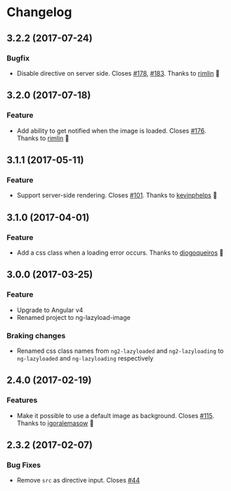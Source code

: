 # Changelog

## 3.2.2 (2017-07-24)

### Bugfix
* Disable directive on server side. Closes [#178](https://github.com/tjoskar/ng-lazyload-image/issues/178), [#183](https://github.com/tjoskar/ng-lazyload-image/issues/183). Thanks to [rimlin](https://github.com/rimlin) :tada:

## 3.2.0 (2017-07-18)

### Feature
* Add ability to get notified when the image is loaded. Closes [#176](https://github.com/tjoskar/ng-lazyload-image/issues/176). Thanks to [rimlin](https://github.com/rimlin) :tada:

## 3.1.1 (2017-05-11)

### Feature
* Support server-side rendering. Closes [#101](https://github.com/tjoskar/ng-lazyload-image/issues/101). Thanks to [kevinphelps](https://github.com/kevinphelps) :tada:

## 3.1.0 (2017-04-01)

### Feature
* Add a css class when a loading error occurs. Thanks to [diogoqueiros](https://github.com/diogoqueiros) :tada:

## 3.0.0 (2017-03-25)

### Feature
* Upgrade to Angular v4
* Renamed project to ng-lazyload-image

### Braking changes
* Renamed css class names from `ng2-lazyloaded` and `ng2-lazyloading` to `ng-lazyloaded` and `ng-lazyloading` respectively

## 2.4.0 (2017-02-19)

### Features
* Make it possible to use a default image as background. Closes [#115](https://github.com/tjoskar/ng-lazyload-image/issues/115). Thanks to [igoralemasow](https://github.com/igoralemasow) :tada:

## 2.3.2 (2017-02-07)

### Bug Fixes
* Remove `src` as directive input. Closes [#44](https://github.com/tjoskar/ng-lazyload-image/issues/44)
